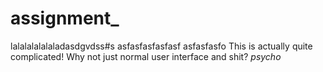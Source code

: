 # assignment_
lalalalalalaladasdgvdss#s
asfasfasfasfasf
asfasfasfo
This is actually quite complicated!
Why not just normal user interface and shit? *psycho*
